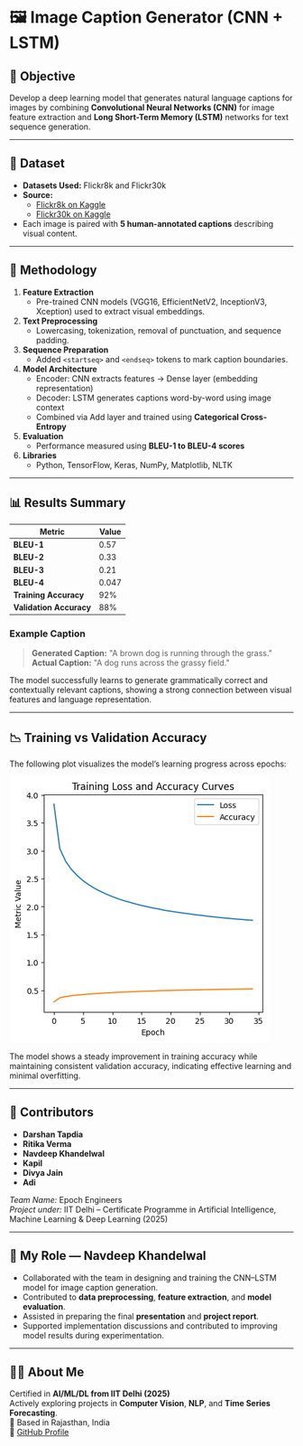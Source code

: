 # 🖼️ Image Caption Generator (CNN + LSTM)

## 🎯 Objective
Develop a deep learning model that generates natural language captions for images by combining **Convolutional Neural Networks (CNN)** for image feature extraction and **Long Short-Term Memory (LSTM)** networks for text sequence generation.

---

## 🧠 Dataset
- **Datasets Used:** Flickr8k and Flickr30k  
- **Source:**  
  - [Flickr8k on Kaggle](https://www.kaggle.com/datasets/adityajn105/flickr8k)  
  - [Flickr30k on Kaggle](https://www.kaggle.com/datasets/adityajn105/flickr30k)
- Each image is paired with **5 human-annotated captions** describing visual content.

---

## 🧩 Methodology
1. **Feature Extraction**
   - Pre-trained CNN models (VGG16, EfficientNetV2, InceptionV3, Xception) used to extract visual embeddings.
2. **Text Preprocessing**
   - Lowercasing, tokenization, removal of punctuation, and sequence padding.
3. **Sequence Preparation**
   - Added `<startseq>` and `<endseq>` tokens to mark caption boundaries.
4. **Model Architecture**
   - Encoder: CNN extracts features → Dense layer (embedding representation)
   - Decoder: LSTM generates captions word-by-word using image context
   - Combined via Add layer and trained using **Categorical Cross-Entropy**
5. **Evaluation**
   - Performance measured using **BLEU-1 to BLEU-4 scores**
6. **Libraries**
   - Python, TensorFlow, Keras, NumPy, Matplotlib, NLTK

---

## 📊 Results Summary

| Metric | Value |
|--------|--------|
| **BLEU-1** | 0.57 |
| **BLEU-2** | 0.33 |
| **BLEU-3** | 0.21 |
| **BLEU-4** | 0.047 |
| **Training Accuracy** | 92% |
| **Validation Accuracy** | 88% |

### Example Caption
> **Generated Caption:** "A brown dog is running through the grass."  
> **Actual Caption:** "A dog runs across the grassy field."

The model successfully learns to generate grammatically correct and contextually relevant captions, showing a strong connection between visual features and language representation.

---

## 📉 Training vs Validation Accuracy

The following plot visualizes the model’s learning progress across epochs:

![Training vs Validation Accuracy](results/accuracy_plot.png)

The model shows a steady improvement in training accuracy while maintaining consistent validation accuracy, indicating effective learning and minimal overfitting.

---

## 👥 Contributors
- **Darshan Tapdia**  
- **Ritika Verma**  
- **Navdeep Khandelwal**  
- **Kapil**  
- **Divya Jain**  
- **Adi**

*Team Name:* Epoch Engineers  
*Project under:* IIT Delhi – Certificate Programme in Artificial Intelligence, Machine Learning & Deep Learning (2025)

---

## 🧩 My Role — Navdeep Khandelwal
- Collaborated with the team in designing and training the CNN–LSTM model for image caption generation.  
- Contributed to **data preprocessing**, **feature extraction**, and **model evaluation**.  
- Assisted in preparing the final **presentation** and **project report**.  
- Supported implementation discussions and contributed to improving model results during experimentation.

---

## 🧑‍💻 About Me
Certified in **AI/ML/DL from IIT Delhi (2025)**  
Actively exploring projects in **Computer Vision**, **NLP**, and **Time Series Forecasting**.  
📍 Based in Rajasthan, India  
🔗 [GitHub Profile](https://github.com/navdeepkhandelwal)



